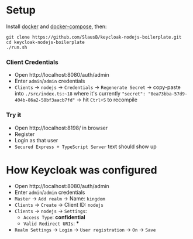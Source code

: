 # Setup

Install [docker](https://docs.docker.com/get-docker/) and [docker-compose](https://docs.docker.com/compose/install/), then:
```
git clone https://github.com/SlausB/keycloak-nodejs-boilerplate.git
cd keycloak-nodejs-boilerplate
./run.sh
```

### Client Credentials
- Open http://localhost:8080/auth/admin
- Enter `admin`/`admin` credentials
- `Clients` -> `nodejs` -> `Credentials` -> `Regenerate Secret` -> copy-paste into `./src/index.ts:~18` where it's currently `"secret": "0ea73bba-57d9-404b-86a2-58bf3aacb7fd"` -> hit `Ctrl+S` to recompile
### Try it
- Open http://localhost:8198/ in browser
- Register
- Login as that user
- `Secured Express + TypeScript Server` text should show up


# How Keycloak was configured
- Open http://localhost:8080/auth/admin
- Enter `admin`/`admin` credentials
- `Master` -> `Add realm` -> Name: `kingdom`
- `Clients` -> `Create` -> Client ID: `nodejs`
- `Clients` -> `nodejs` -> `Settings`:
    - `Access Type`: <b>confidential</b>
    - `Valid Redirect URIs`: <b>*</b>
- `Realm Settings` -> `Login` -> `User registration` -> `On` -> `Save`